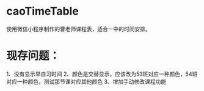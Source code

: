# caoTimeTable
使用微信小程序制作的曹老师课程表，适合一中的时间安排。
# 现存问题：
1、没有显示早自习时间
2、颜色是交替显示，应该改为53班对应一种颜色，54班对应一种颜色，测试那节课对应其他颜色 
3、增加手动修改课程功能
